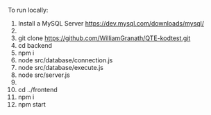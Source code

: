 To run locally:

1. Install a MySQL Server https://dev.mysql.com/downloads/mysql/
2. <Open a Commandline Window>
3. git clone https://github.com/WilliamGranath/QTE-kodtest.git
4. cd backend
5. npm i
6. node src/database/connection.js
7. node src/database/execute.js
8. node src/server.js
9. <Open a new Commandline window>
10. cd ../frontend
11. npm i
12. npm start
